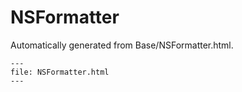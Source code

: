 
# NSFormatter

Automatically generated from Base/NSFormatter.html.

``` {raw} html
---
file: NSFormatter.html
---
```
